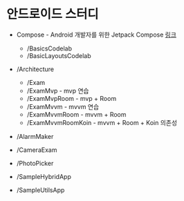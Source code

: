 # 안드로이드 스터디

* Compose - Android 개발자를 위한 Jetpack Compose [링크](https://developer.android.com/courses/jetpack-compose/course?hl=ko)
  * /BasicsCodelab
  * /BasicLayoutsCodelab
  
* /Architecture
  * /Exam
  * /ExamMvp - mvp 연습
  * /ExamMvpRoom - mvp + Room
  * /ExamMvvm - mvvm 연습
  * /ExamMvvmRoom - mvvm + Room
  * /ExamMvvmRoomKoin - mvvm + Room + Koin 의존성

* /AlarmMaker
* /CameraExam
* /PhotoPicker
* /SampleHybridApp
* /SampleUtilsApp
